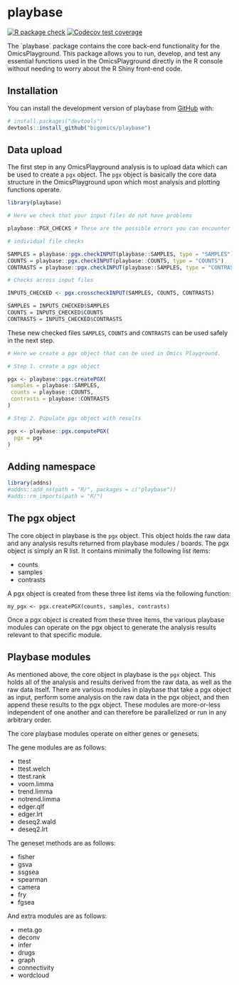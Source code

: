 
<!-- README.md is generated from README.Rmd. Please edit that file -->

# playbase

<!-- badges: start -->

[![R package
check](https://github.com/bigomics/playbase/actions/workflows/r.yml/badge.svg)](https://github.com/bigomics/playbase/actions/workflows/r.yml)
[![Codecov test
coverage](https://codecov.io/gh/bigomics/playbase/branch/master/graph/badge.svg)](https://app.codecov.io/gh/bigomics/playbase?branch=master)

<!-- badges: end -->

The \`playbase´ package contains the core back-end functionality for the
OmicsPlayground. This package allows you to run, develop, and test any
essential functions used in the OmicsPlayground directly in the R
console without needing to worry about the R Shiny front-end code.

## Installation

You can install the development version of playbase from
[GitHub](https://github.com/) with:

``` r
# install.packages("devtools")
devtools::install_github("bigomics/playbase")
```

## Data upload

The first step in any OmicsPlayground analysis is to upload data which
can be used to create a `pgx` object. The `pgx` object is basically the
core data structure in the OmicsPlayground upon which most analysis and
plotting functions operate.

``` r
library(playbase)

# Here we check that your input files do not have problems

playbase::PGX_CHECKS # These are the possible errors you can encounter

# individual file checks

SAMPLES = playbase::pgx.checkINPUT(playbase::SAMPLES, type = "SAMPLES")
COUNTS = playbase::pgx.checkINPUT(playbase::COUNTS, type = "COUNTS")
CONTRASTS = playbase::pgx.checkINPUT(playbase::SAMPLES, type = "CONTRASTS")

# Checks across input files

INPUTS_CHECKED <- pgx.crosscheckINPUT(SAMPLES, COUNTS, CONTRASTS)

SAMPLES = INPUTS_CHECKED$SAMPLES
COUNTS = INPUTS_CHECKED$COUNTS
CONTRASTS = INPUTS_CHECKED$CONTRASTS

```
These new checked files `SAMPLES`, `COUNTS` and `CONTRASTS` can be used safely in the next step.

``` r
# Here we create a pgx object that can be used in Omics Playground.

# Step 1. create a pgx object

pgx <- playbase::pgx.createPGX(
 samples = playbase::SAMPLES,
 counts = playbase::COUNTS,
 contrasts = playbase::CONTRASTS
)

# Step 2. Populate pgx object with results

pgx <- playbase::pgx.computePGX(
  pgx = pgx
)

```

## Adding namespace

``` r
library(addns)
#addns::add_ns(path = "R/", packages = c("playbase"))
#adds::rm_imports(path = "R/")
```

## The pgx object

The core object in playbase is the `pgx` object. This object holds the
raw data and any analysis results returned from playbase modules /
boards. The pgx object is simply an R list. It contains minimally the
following list items:

- counts
- samples
- contrasts

A pgx object is created from these three list items via the following
function:

    my_pgx <- pgx.createPGX(counts, samples, contrasts)

Once a pgx object is created from these three items, the various
playbase modules can operate on the pgx object to generate the analysis
results relevant to that specific module.

## Playbase modules

As mentioned above, the core object in playbase is the `pgx` object.
This holds all of the analysis and results derived from the raw data, as
well as the raw data itself. There are various modules in playbase that
take a pgx object as input, perform some analysis on the raw data in the
pgx object, and then append these results to the pgx object. These
modules are more-or-less independent of one another and can therefore be
parallelized or run in any arbitrary order.

The core playbase modules operate on either genes or genesets.

The gene modules are as follows:

- ttest
- ttest.welch
- ttest.rank
- voom.limma
- trend.limma
- notrend.limma
- edger.qlf
- edger.lrt
- deseq2.wald
- deseq2.lrt

The geneset methods are as follows:

- fisher
- gsva
- ssgsea
- spearman
- camera
- fry
- fgsea

And extra modules are as follows:

- meta.go
- deconv
- infer
- drugs
- graph
- connectivity
- wordcloud
